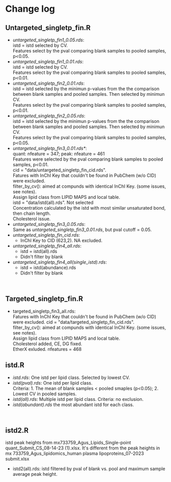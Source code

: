 # Change log

## Untargeted_singletp_fin.R
- *untargeted_singletp_fin1_0.05.rds*:  
    istd = istd selected by CV.  
    Features select by the pval comparing blank samples to pooled samples, p<0.05.  
- *untargeted_singletp_fin1_0.01.rds*:  
    istd = istd selected by CV.  
    Features select by the pval comparing blank samples to pooled samples, p<0.01.  
- *untargeted_singletp_fin2_0.01.rds*:  
    istd = istd selected by the minimun p-values from the the comparison between blank samples and pooled samples. Then selected by minimun CV.  
    Features select by the pval comparing blank samples to pooled samples, p<0.01.   
- *untargeted_singletp_fin2_0.05.rds*:  
    istd = istd selected by the minimun p-values from the the comparison between blank samples and pooled samples. Then selected by minimun CV.  
    Features select by the pval comparing blank samples to pooled samples, p<0.05.  
- *untargeted_singletp_fin3_0.01.rds\**:  
    quant: nfeature = 347; peak: nfeature = 461  
    Features were selected by the pval comparing blank samples to pooled samples, p<0.01.  
    cid = "data/untargeted_singletp_fin_cid.rds".   
    Fatures with InChI Key that couldn't be found in PubChem (w/o CID) were excluded.  
    filter_by_cv(): aimed at compunds with identical InChI Key. (some issues, see notes).  
    Assign lipid class from LIPID MAPS and local table.  
    istd = "data/istd(all).rds". Not selected  
    Concentration calculated by the istd with most similar unsaturated bond, then chain length.  
    Cholesterol issue.  
- *untargeted_singletp_fin3_0.05.rds*:  
    Same as *untargeted_singletp_fin3_0.01.rds*, but pval cutoff = 0.05.
- *untargeted_singletp_fin_cid.rds*:  
    - InChI Key to CID (623,2). NA excluded.
- *untargeted_singletp_fin4_all.rds*:
    - istd = istd(all).rds
    - Didn't filter by blank
- *untargeted_singletp_fin4_all(single_istd).rds*:
    - istd = istd(abundance).rds
    - Didn't filter by blank
<br>   

## Targeted_singletp_fin.R
- targeted_singletp_fin3_all.rds:  
    Fatures with InChI Key that couldn't be found in PubChem (w/o CID) were excluded.
    cid = "data/targeted_singletp_fin_cid.rds".   
    filter_by_cv(): aimed at compunds with identical InChI Key. (some issues, see notes).  
    Assign lipid class from LIPID MAPS and local table.    
    Cholesterol added, CE, DG fixed.  
    EtherX exluded.
    nfeatures = 468

## istd.R
- *istd.rds*:
    One istd per lipid class. Selected by lowest CV.
- *istd(pval).rds*:
    One istd per lipid class.  
    Criteria: 1. The mean of blank samples \< pooled smaples (p\<0.05); 2. Lowest CV in pooled samples.
- *istd(all).rds*:
    Multiple istd per lipid class.
    Criteria: no exclusion.
- *istd(abundant).rds*
    the most abundant istd for each class.
<br>

## istd2.R
istd peak heights from mx733759_Agus_Lipids_Single-point quant_Submit_CS_08-14-23 (1).xlsx. It's different from the peak heights in mx 733759_Agus_lipidomics_human plasma lipoproteins_07-2023 submit.xlsx
- istd2(all).rds: istd filtered by pval of blank vs. pool and maximum sample average peak height.
